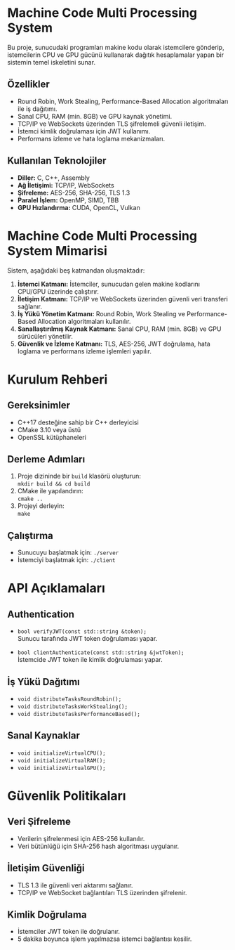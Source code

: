 # Machine Code Multi Processing System

Bu proje, sunucudaki programları makine kodu olarak istemcilere gönderip, istemcilerin CPU ve GPU gücünü kullanarak dağıtık hesaplamalar yapan bir sistemin temel iskeletini sunar.

## Özellikler
- Round Robin, Work Stealing, Performance-Based Allocation algoritmaları ile iş dağıtımı.
- Sanal CPU, RAM (min. 8GB) ve GPU kaynak yönetimi.
- TCP/IP ve WebSockets üzerinden TLS şifrelemeli güvenli iletişim.
- İstemci kimlik doğrulaması için JWT kullanımı.
- Performans izleme ve hata loglama mekanizmaları.

## Kullanılan Teknolojiler
- **Diller:** C, C++, Assembly
- **Ağ İletişimi:** TCP/IP, WebSockets
- **Şifreleme:** AES-256, SHA-256, TLS 1.3
- **Paralel İşlem:** OpenMP, SIMD, TBB
- **GPU Hızlandırma:** CUDA, OpenCL, Vulkan

# Machine Code Multi Processing System Mimarisi

Sistem, aşağıdaki beş katmandan oluşmaktadır:

1. **İstemci Katmanı:** İstemciler, sunucudan gelen makine kodlarını CPU/GPU üzerinde çalıştırır.
2. **İletişim Katmanı:** TCP/IP ve WebSockets üzerinden güvenli veri transferi sağlanır.
3. **İş Yükü Yönetim Katmanı:** Round Robin, Work Stealing ve Performance-Based Allocation algoritmaları kullanılır.
4. **Sanallaştırılmış Kaynak Katmanı:** Sanal CPU, RAM (min. 8GB) ve GPU sürücüleri yönetilir.
5. **Güvenlik ve İzleme Katmanı:** TLS, AES-256, JWT doğrulama, hata loglama ve performans izleme işlemleri yapılır.

# Kurulum Rehberi

## Gereksinimler
- C++17 desteğine sahip bir C++ derleyicisi
- CMake 3.10 veya üstü
- OpenSSL kütüphaneleri

## Derleme Adımları
1. Proje dizininde bir `build` klasörü oluşturun:  
   `mkdir build && cd build`
2. CMake ile yapılandırın:  
   `cmake ..`
3. Projeyi derleyin:  
   `make`

## Çalıştırma
- Sunucuyu başlatmak için: `./server`
- İstemciyi başlatmak için: `./client`

# API Açıklamaları

## Authentication
- `bool verifyJWT(const std::string &token);`  
  Sunucu tarafında JWT token doğrulaması yapar.

- `bool clientAuthenticate(const std::string &jwtToken);`  
  İstemcide JWT token ile kimlik doğrulaması yapar.

## İş Yükü Dağıtımı
- `void distributeTasksRoundRobin();`  
- `void distributeTasksWorkStealing();`  
- `void distributeTasksPerformanceBased();`  

## Sanal Kaynaklar
- `void initializeVirtualCPU();`  
- `void initializeVirtualRAM();`  
- `void initializeVirtualGPU();`  

# Güvenlik Politikaları

## Veri Şifreleme
- Verilerin şifrelenmesi için AES-256 kullanılır.
- Veri bütünlüğü için SHA-256 hash algoritması uygulanır.

## İletişim Güvenliği
- TLS 1.3 ile güvenli veri aktarımı sağlanır.
- TCP/IP ve WebSocket bağlantıları TLS üzerinden şifrelenir.

## Kimlik Doğrulama
- İstemciler JWT token ile doğrulanır.
- 5 dakika boyunca işlem yapılmazsa istemci bağlantısı kesilir.

